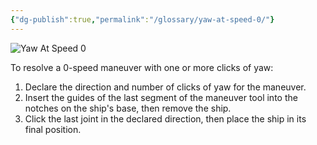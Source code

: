 ```yaml
---
{"dg-publish":true,"permalink":"/glossary/yaw-at-speed-0/"}
---
```


![Yaw At Speed 0](https://c.l3n.co/i/z4w5Xm.png)

To resolve a 0-speed maneuver with one or more clicks of yaw:
1. Declare the direction and number of clicks of yaw for the maneuver.
2. Insert the guides of the last segment of the maneuver tool into the notches on the ship's base, then remove the ship.
3. Click the last joint in the declared direction, then place the ship in its final position.
